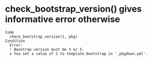 # check_bootstrap_version() gives informative error otherwise

    Code
      check_bootstrap_version(1, pkg)
    Condition
      Error:
      ! Boostrap version must be 3 or 5.
      x You set a value of 1 to template.bootstrap in '_pkgdown.yml'.

